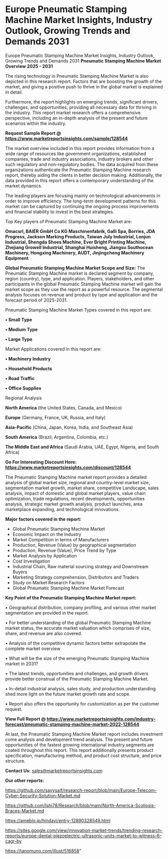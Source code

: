 # Europe Pneumatic Stamping Machine Market Insights, Industry Outlook, Growing Trends and Demands 2031

Europe Pneumatic Stamping Machine Market Insights, Industry Outlook, Growing Trends and Demands 2031
<Strong> Pneumatic Stamping Machine Market Overview 2025 - 2031</strong>

The rising technology in Pneumatic Stamping Machine Market is also depicted in this research report. Factors that are boosting the growth of the market, and giving a positive push to thrive in the global market is explained in detail.

Furthermore, the report highlights on emerging trends, significant drivers, challenges, and opportunities, providing all necessary data for thriving in the industry. This report market research offers a comprehensive perspective, including an in-depth analysis of the present and future scenarios within the industry.

<strong>Request Sample Report @ <a href=https://www.marketreportsinsights.com/sample/128544>https://www.marketreportsinsights.com/sample/128544</a></strong>

The market overview included in this report provides information from a wide range of resources like government organizations, established companies, trade and industry associations, industry brokers and other such regulatory and non-regulatory bodies. The data acquired from these organizations authenticate the Pneumatic Stamping Machine research report, thereby aiding the clients in better decision making. Additionally, the data provided in this report offers a contemporary understanding of the market dynamics.

The leading players are focusing mainly on technological advancements in order to improve efficiency. The long-term development patterns for this market can be captured by continuing the ongoing process improvements and financial stability to invest in the best strategies.

Top Key players of Pneumatic Stamping Machine Market are:

<strong>Omacsrl, BAIER GmbH  Co KG Maschinenfabrik, Galli Spa, Borries, JDA Progress, Jackson Marking Products, Taiwan July Industrial, Lonjun Industrial, Shengda Shoes Machine, Ever Bright Printing Machine, Zhejiang Growell Industrial, Shanghai Huisheng, Jiangsu Southocean Machinery, Hongxing Machinery, AUDT, Jinjingcheng Machinery Equipment</strong>

<strong><b>Global Pneumatic Stamping Machine Market Scope and Size:</b></strong>
The Pneumatic Stamping Machine market is declared segment by company, region (country), type, and application. Players, stakeholders, and other participants in the global Pneumatic Stamping Machine market will gain the market scope as they use the report as a powerful resource. The segmental analysis focuses on revenue and product by type and application and the forecast period of 2025-2031.

Pneumatic Stamping Machine Market Types covered in this report are:

<strong>• Small Type

• Medium Type

• Large Type</strong>

Market Applications covered in this report are:

<strong>• Machinery Industry

• Household Products

• Road Traffic

• Office Supplies</strong> 

Regional Analysis

<strong>North America</strong> (the United States, Canada, and Mexico)

<strong>Europe</strong> (Germany, France, UK, Russia, and Italy)

<strong>Asia-Pacific</strong> (China, Japan, Korea, India, and Southeast Asia)

<strong>South America</strong> (Brazil, Argentina, Colombia, etc.)

<strong>The Middle East and Africa</strong> (Saudi Arabia, UAE, Egypt, Nigeria, and South Africa)

<strong>Go For Interesting Discount Here: <a href=https://www.marketreportsinsights.com/discount/128544>https://www.marketreportsinsights.com/discount/128544</a></strong>

The Pneumatic Stamping Machine market report provides a detailed analysis of global market size, regional and country-level market size, segmentation market growth, market share, competitive Landscape, sales analysis, impact of domestic and global market players, value chain optimization, trade regulations, recent developments, opportunities analysis, strategic market growth analysis, product launches, area marketplace expanding, and technological innovations.

<strong><b>Major factors covered in the report:</b></strong>
<ul>
  <li>Global Pneumatic Stamping Machine Market </li>
  <li>Economic Impact on the Industry</li>
  <li>Market Competition in terms of Manufacturers</li>
  <li>Production, Revenue (Value) by geographical segmentation</li>
  <li>Production, Revenue (Value), Price Trend by Type</li>
  <li>Market Analysis by Application</li>
  <li>Cost Investigation</li>
  <li>Industrial Chain, Raw material sourcing strategy and Downstream Buyers</li>
  <li>Marketing Strategy comprehension, Distributors and Traders</li>
  <li>Study on Market Research Factors</li>
  <li>Global Pneumatic Stamping Machine Market Forecast</li>
</ul>

<strong><b>Key Point of the Pneumatic Stamping Machine Market report:</b></strong>

• Geographical distribution, company profiling, and various other market segmentation are provided in the report.

• For better understanding of the global Pneumatic Stamping Machine market status, the accurate market valuation which comprises of size, share, and revenue are also covered.

• Analysis of the competitive dynamic factors better extrapolate the complete market overview

• What will be the size of the emerging Pneumatic Stamping Machine market in 2031?

• The latest trends, opportunities and challenges, and growth drivers provide better construal of the Pneumatic Stamping Machine Market.

• In-detail industrial analysis, sales study, and production understanding shed more light on the future market growth rate and scope.

• Report also offers the opportunity for customization as per the customer request.

<strong><b>View Full Report @ <a href=https://www.marketreportsinsights.com/industry-forecast/pneumatic-stamping-machine-market-2022-128544>https://www.marketreportsinsights.com/industry-forecast/pneumatic-stamping-machine-market-2022-128544</a></b></strong>


At last, the Pneumatic Stamping Machine Market report includes investment come analysis and development trend analysis. The present and future opportunities of the fastest growing international industry segments are coated throughout this report. This report additionally presents product specification, manufacturing method, and product cost structure, and price structure.

<strong>Contact Us:</strong>
sales@marketreportsinsights.com

<strong>Our other reports:</strong>

<a href=https://github.com/sayysaif/research-report/blob/main/Europe-Telecom-Cyber-Security-Solution-Market.md>https://github.com/sayysaif/research-report/blob/main/Europe-Telecom-Cyber-Security-Solution-Market.md</a>

<a href=https://github.com/Ishi78/Research/blob/main/North-America-Scoliosis-Braces-Market.md>https://github.com/Ishi78/Research/blob/main/North-America-Scoliosis-Braces-Market.md</a>

<a href=https://ameblo.jp/hindavi/entry-12890328549.html>https://ameblo.jp/hindavi/entry-12890328549.html</a>

<a href=https://sites.google.com/view/innovation-market-trends/trending-research-reports/europe-dental-piezoelectric-ultrasonic-units-market-to-witness-6-cagr-by>https://sites.google.com/view/innovation-market-trends/trending-research-reports/europe-dental-piezoelectric-ultrasonic-units-market-to-witness-6-cagr-by</a>

<a href=https://tanomuno.com/illust/516858>https://tanomuno.com/illust/516858</a>"
